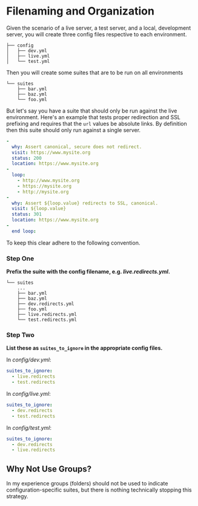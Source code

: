 # Filenaming and Organization

Given the scenario of a live server, a test server, and a local, development server, you will create three config files respective to each environment.

```
├── config
│   ├── dev.yml
│   ├── live.yml
│   └── test.yml
```

Then you will create some suites that are to be run on all environments

```
└── suites
    ├── bar.yml
    ├── baz.yml
    └── foo.yml
```

But let's say you have a suite that should only be run against the live environment. Here's an example that tests proper redirection and SSL prefixing and requires that the `url` values be absolute links. By definition then this suite should only run against a single server.

```yaml
-
  why: Assert canonical, secure does not redirect.
  visit: https://www.mysite.org
  status: 200
  location: https://www.mysite.org
-
  loop:
    - http://www.mysite.org
    - https://mysite.org
    - http://mysite.org
-
  why: Assert ${loop.value} redirects to SSL, canonical.
  visit: ${loop.value}
  status: 301
  location: https://www.mysite.org
-
  end loop:

```

To keep this clear adhere to the following convention.

### Step One

**Prefix the suite with the config filename, e.g. _live.redirects.yml_.**

```
└── suites
    ...    
    ├── bar.yml
    ├── baz.yml
    ├── dev.redirects.yml
    ├── foo.yml
    ├── live.redirects.yml
    └── test.redirects.yml
```

### Step Two

**List these as `suites_to_ignore` in the appropriate config files.**

In _config/dev.yml_:

```yaml
suites_to_ignore:
  - live.redirects
  - test.redirects
```

In _config/live.yml_:

```yaml
suites_to_ignore:
  - dev.redirects
  - test.redirects
```

In _config/test.yml_:

```yaml
suites_to_ignore:
  - dev.redirects
  - live.redirects
```

## Why Not Use Groups?

In my experience groups (folders) should not be used to indicate configuration-specific suites, but there is nothing technically stopping this strategy.
